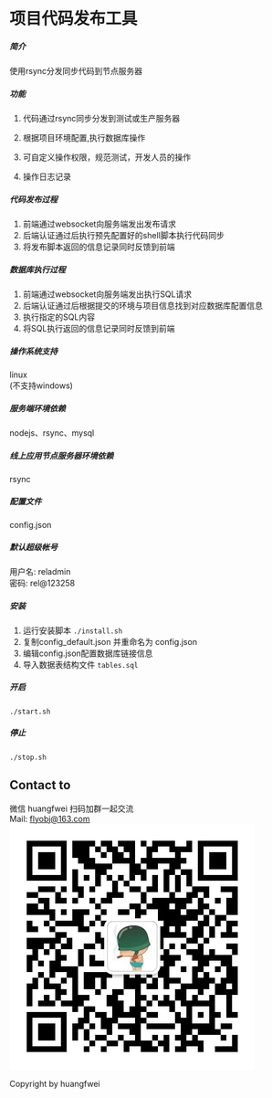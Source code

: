 # 项目代码发布工具
##### 简介
使用rsync分发同步代码到节点服务器

##### 功能

1. 代码通过rsync同步分发到测试或生产服务器

2. 根据项目环境配置,执行数据库操作

3. 可自定义操作权限，规范测试，开发人员的操作

4. 操作日志记录

##### 代码发布过程
1. 前端通过websocket向服务端发出发布请求
2. 后端认证通过后执行预先配置好的shell脚本执行代码同步
3. 将发布脚本返回的信息记录同时反馈到前端

##### 数据库执行过程
1. 前端通过websocket向服务端发出执行SQL请求
2. 后端认证通过后根据提交的环境与项目信息找到对应数据库配置信息
3. 执行指定的SQL内容
4. 将SQL执行返回的信息记录同时反馈到前端

##### 操作系统支持
linux  
(不支持windows)

##### 服务端环境依赖
nodejs、rsync、mysql

##### 线上应用节点服务器环境依赖
rsync

##### 配置文件
config.json

##### 默认超级帐号
用户名: reladmin  
密码: rel@123258

##### 安装
1. 运行安装脚本 `./install.sh`
2. 复制config_default.json 并重命名为 config.json
3. 编辑config.json配置数据库链接信息
4. 导入数据表结构文件 `tables.sql`

##### 开启
`./start.sh`

##### 停止
`./stop.sh`

## Contact to
微信  huangfwei  扫码加群一起交流  
Mail:  flyobj@163.com   
![系统模块](wx.jpg)

Copyright by huangfwei
